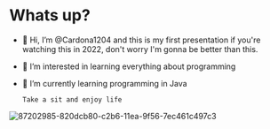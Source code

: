 # Whats up?

- 👋 Hi, I’m @Cardona1204 and this is my first presentation if you're watching this in 2022, don't worry I'm gonna be better than this.
- 👀 I’m interested in learning everything about programming
- 🌱 I’m currently learning programming in Java

      Take a sit and enjoy life


![87202985-820dcb80-c2b6-11ea-9f56-7ec461c497c3](https://github.com/Cardona1204/Cardona1204/assets/107329770/a8df5cd5-eb32-45f0-97b7-a21120127183)

<!---
Cardona1204/Cardona1204 is a ✨ special ✨ repository because its `README.md` (this file) appears on your GitHub profile.
You can click the Preview link to take a look at your changes.
--->
